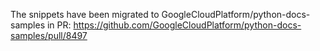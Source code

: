 The snippets have been migrated to GoogleCloudPlatform/python-docs-samples in PR: https://github.com/GoogleCloudPlatform/python-docs-samples/pull/8497